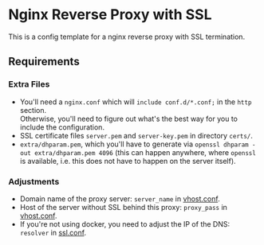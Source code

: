 # Nginx Reverse Proxy with SSL

This is a config template for a nginx reverse proxy with SSL termination.

## Requirements

### Extra Files
* You'll need a `nginx.conf` which will `include conf.d/*.conf;` in the `http` section.  
  Otherwise, you'll need to figure out what's the best way for you to include the configuration.
* SSL certificate files `server.pem` and `server-key.pem` in directory `certs/`.
* `extra/dhparam.pem`, which you'll have to generate via `openssl dhparam -out extra/dhparam.pem 4096` (this can happen anywhere, where `openssl` is available, i.e. this does not have to happen on the server itself).

### Adjustments
* Domain name of the proxy server: `server_name` in [vhost.conf](conf.d/vhost.conf).
* Host of the server without SSL behind this proxy: `proxy_pass` in [vhost.conf](conf.d/vhost.conf).
* If you're not using docker, you need to adjust the IP of the DNS: `resolver` in [ssl.conf](mixins/ssl.conf).
